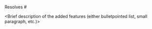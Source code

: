 Resolves #

<Brief description of the added features (either bulletpointed list, small paragraph, etc.)>
